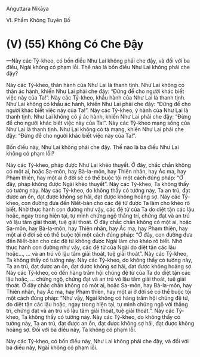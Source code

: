 Aṅguttara Nikāya

VI. Phẩm Không Tuyên Bố

# (V) (55) Không Có Che Ðậy

—Này các Tỷ-kheo, có bốn điều Như Lai không phải che đậy, và đối với ba điều, Ngài không có phạm lỗi. Thế nào là bốn điều Như Lai không phải che đậy?

Này các Tỷ-kheo, thân hành của Như Lai là thanh tịnh. Như Lai không có thân ác hành, khiến Như Lai phải che đậy: “Ðừng để cho người khác biết việc này của Ta!”. Này các Tỷ-kheo, khẩu hành của Như Lai là thanh tịnh. Như Lai không có khẩu ác hành, khiến Như Lai phải che đậy: “Ðừng để cho người khác biết việc này của Ta!”. Này các Tỷ-kheo, ý hành của Như Lai là thanh tịnh. Như Lai không có ý ác hành, khiến Như Lai phải che đậy: “Ðừng để cho người khác biết việc này của Ta!”. Này các Tỷ-kheo mạng sống của Như Lai là thanh tịnh. Như Lai không có tà mạng, khiến Như Lai phải che đậy: “Ðừng để cho người khác biết việc này của Ta!”.

Bốn điều này, Như Lai không phải che đậy. Thế nào là ba điều Như Lai không có phạm lỗi?

Này các Tỷ-kheo, pháp được Như Lai khéo thuyết. Ở đây, chắc chắn không có một ai, hoặc Sa-môn, hay Bà-la-môn, hay Thiên nhân, hay Ác ma, hay Phạm thiên, hay một ai ở đời sẽ có thể buộc tội một cách đúng pháp: “Ở đây, pháp không được Ngài khéo thuyết”. Này các Tỷ-kheo, Ta không thấy có tướng này. Này các Tỷ-kheo, do không thấy có tướng này, Ta an trú, đạt được an ổn, đạt được không sợ hãi, đạt được không hoảng sợ. Này các Tỷ-kheo, con đường đưa đến Niết-bàn cho các đệ tử được Ta làm cho khéo rõ biết. Nhờ thực hành con đường như vậy, các đệ tử của Ta do diệt tận các lậu hoặc, ngay trong hiện tại, tự mình chứng ngộ thắng trí, chứng đạt và an trú vô lậu tâm giải thoát, tuệ giải thoát. Ở đây chắc chắn không có một ai, hoặc Sa-môn, hay Bà-la-môn, hay Thiên nhân, hay Ác ma, hay Phạm thiên, hay một ai ở đời sẽ có thể buộc tội một cách đúng pháp: “Ở đây, con đường đưa đến Niết-bàn cho các đệ tử không được Ngài làm cho khéo rõ biết. Nhờ thực hành con đường như vậy, các đệ tử của Ngài do diệt tận các lậu hoặc..., ... và an trú vô lậu tâm giải thoát, tuệ giải thoát”. Này các Tỷ-kheo, Ta không thấy có tướng này. Này các Tỷ-kheo, do không thấy có tướng này, Ta an trú, đạt được an ổn, đạt được không sợ hãi, đạt được không hoảng sợ. Này các Tỷ-kheo, có đến hàng trăm hội chúng đệ tử của Ta do diệt tận các lậu hoặc, ... chứng ngộ, chứng đạt và an trú vô lậu tâm giải thoát, tuệ giải thoát. Ở đây chắc chắn không có một ai, hoặc Sa-môn, hay Bà-la-môn, hay Thiên nhân, hay Ác ma, hay Phạm thiên, hay một ai ở đời sẽ có thể buộc tội một cách đúng pháp: “Như vậy, Ngài không có hàng trăm hội chúng đệ tử, do diệt tận các lậu hoặc, ngay trong hiện tại, tự mình chứng ngộ với thắng trí, chứng đạt và an trú vô lậu tâm giải thoát, tuệ giải thoát.”. Này các Tỷ-kheo, Ta không thấy có tướng này. Này các Tỷ-kheo, do không thấy có tướng này, Ta an trú, đạt được an ổn, đạt được không sợ hãi, đạt được không hoảng sợ. Ðối với ba điều này, Ta không có phạm lỗi.

Này các Tỷ-kheo, có bốn điều này, Như Lai không phải che đậy, và đối với ba điều này, Ngài không có phạm lỗi.

